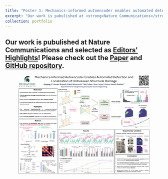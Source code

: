 ```yaml
---
title: "Poster 1: Mechanics-informed autoencoder enables automated detection and localization of unforeseen structural damage"
excerpt: "Our work is pubulished at <strong>Nature Communications</strong> and selected as [Editors' Highlights](https://www.nature.com/collections/fhffefjdca#:~:text=Mechanics%2Dinformed%20autoencoder%20enables%20automated%20detection%20and%20localization%20of%20unforeseen%20structural%20damage)! Please check out the [Paper](https://www.nature.com/articles/s41467-024-52501-4) and [GitHub repository](https://github.com/human-analysis/midas-shm). <br/><img src='/files/portfolio/poster1.png'>"
collection: portfolio
---
```


Our work is pubulished at <strong>Nature Communications</strong> and selected as [Editors' Highlights](https://www.nature.com/collections/fhffefjdca#:~:text=Mechanics%2Dinformed%20autoencoder%20enables%20automated%20detection%20and%20localization%20of%20unforeseen%20structural%20damage)! Please check out the [Paper](https://www.nature.com/articles/s41467-024-52501-4) and [GitHub repository](https://github.com/human-analysis/midas-shm).
-----

<figure>
  <img src="/files/portfolio/poster1.png" alt="Description of the image"/>
</figure>
